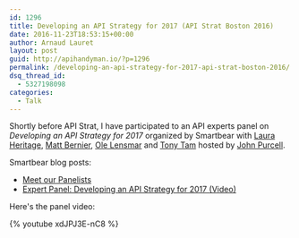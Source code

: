 ```yaml
---
id: 1296
title: Developing an API Strategy for 2017 (API Strat Boston 2016)
date: 2016-11-23T18:53:15+00:00
author: Arnaud Lauret
layout: post
guid: http://apihandyman.io/?p=1296
permalink: /developing-an-api-strategy-for-2017-api-strat-boston-2016/
dsq_thread_id:
  - 5327198098
categories:
  - Talk
---
```

Shortly before API Strat, I have participated to an API experts panel on *Developing an API Strategy for 2017* organized by Smartbear with [Laura Heritage](https://twitter.com/heritagelaura), [Matt Bernier](https://twitter.com/mbernier), [Ole Lensmar](https://twitter.com/olensmar) and [Tony Tam](https://twitter.com/fehguy) hosted by [John Purcell](https://twitter.com/PurcellOutdoors).

Smartbear blog posts:

- [Meet our Panelists](http://blog.smartbear.com/api-testing/smartbears-api-meetup-boston-apistrat-2016-meet-our-panelists/)
- [Expert Panel: Developing an API Strategy for 2017 (Video)](http://blog.smartbear.com/software-quality/api-strategy-panel-2017/)

Here's the panel video:

{% youtube xdJPJ3E-nC8 %}